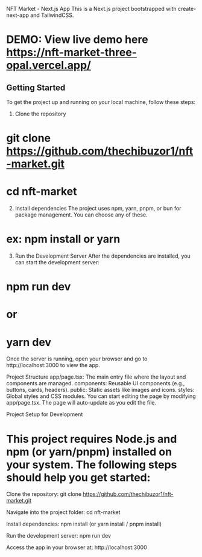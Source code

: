 NFT Market - Next.js App
This is a Next.js project bootstrapped with create-next-app and TailwindCSS.  

# DEMO: View live demo here  https://nft-market-three-opal.vercel.app/


## Getting Started
To get the project up and running on your local machine, follow these steps:

1. Clone the repository

# git clone https://github.com/thechibuzor1/nft-market.git
# cd nft-market

2. Install dependencies
The project uses npm, yarn, pnpm, or bun for package management. You can choose any of these.
# ex: npm install or yarn 
 
3. Run the Development Server
After the dependencies are installed, you can start the development server:

 
# npm run dev
# or
# yarn dev

Once the server is running, open your browser and go to http://localhost:3000 to view the app.

Project Structure
app/page.tsx: The main entry file where the layout and components are managed.
components: Reusable UI components (e.g., buttons, cards, headers).
public: Static assets like images and icons.
styles: Global styles and CSS modules.
You can start editing the page by modifying app/page.tsx. The page will auto-update as you edit the file.

  
Project Setup for Development
# This project requires Node.js and npm (or yarn/pnpm) installed on your system. The following steps should help you get started:

Clone the repository:
git clone https://github.com/thechibuzor1/nft-market.git 

Navigate into the project folder:
cd nft-market

Install dependencies:
npm install (or yarn install / pnpm install)

Run the development server:
npm run dev

Access the app in your browser at:
http://localhost:3000

